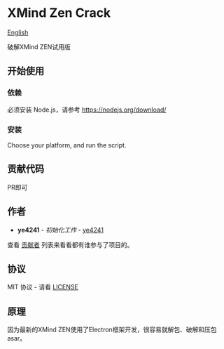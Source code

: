 # XMind Zen Crack

[English](./README.md)

破解XMind ZEN试用版

## 开始使用
### 依赖

必须安装 Node.js，请参考 https://nodejs.org/download/

### 安装

Choose your platform, and run the script.

## 贡献代码

PR即可

## 作者

* **ye4241** - *初始化工作* - [ye4241](https://github.com/ye4241)

查看 [贡献者](https://github.com/ye4241/xmind-zen-crack/contributors) 列表来看看都有谁参与了项目的。

## 协议

MIT 协议 - 请看 [LICENSE](LICENSE)

## 原理

因为最新的XMind ZEN使用了Electron框架开发，很容易就解包、破解和压包asar。